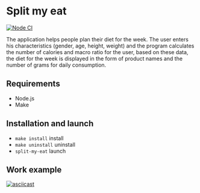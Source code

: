 # Split my eat

[![Node CI](https://github.com/deus-ex-m/split-my-eat/actions/workflows/nodejs.yml/badge.svg)](https://github.com/deus-ex-m/split-my-eat/actions/workflows/nodejs.yml)

The application helps people plan their diet for the week.
The user enters his characteristics (gender, age, height, weight) and the program calculates the number of calories and macro ratio for the user, based on these data, the diet for the week is displayed in the form of product names and the number of grams for daily consumption.

## Requirements

* Node.js
* Make

## Installation and launch

* `make install` install
* `make uninstall` uninstall
* `split-my-eat` launch

## Work example

[![asciicast](https://asciinema.org/a/591120.svg)](https://asciinema.org/a/591120)

